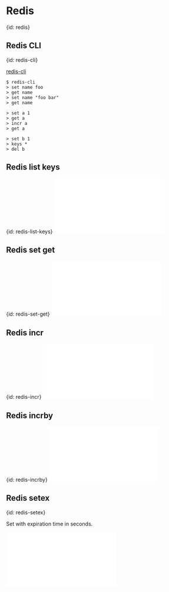 # Redis
{id: redis}

## Redis CLI
{id: redis-cli}

[redis-cli](https://redis.io/topics/rediscli)


```
$ redis-cli
> set name foo
> get name
> set name "foo bar"
> get name

> set a 1
> get a
> incr a
> get a

> set b 1
> keys *
> del b
```


## Redis list keys
{id: redis-list-keys}
![](examples/redis/keys.py)


## Redis set get
{id: redis-set-get}
![](examples/redis/set_get.py)


## Redis incr
{id: redis-incr}
![](examples/redis/incr.py)


## Redis incrby
{id: redis-incrby}
![](examples/redis/incrby.py)


## Redis setex
{id: redis-setex}

Set with expiration time in seconds.

![](examples/redis/setex.py)




